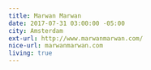 ```yaml
---
title: Marwan Marwan
date: 2017-07-31 03:00:00 -05:00
city: Amsterdam
ext-url: http://www.marwanmarwan.com/
nice-url: marwanmarwan.com
living: true
---
```

